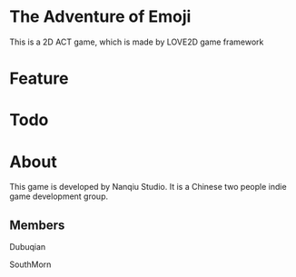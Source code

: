 # The Adventure of Emoji

This is a 2D ACT game, which is made by LOVE2D game framework

# Feature

# Todo

# About
This game is developed by Nanqiu Studio. It is a Chinese two people indie game development group.

## Members
Dubuqian

SouthMorn